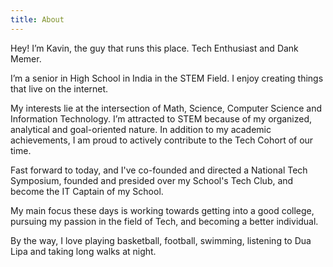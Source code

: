 ```yaml
---
title: About
---
```


Hey! I’m Kavin, the guy that runs this place. Tech Enthusiast and Dank Memer.

I’m a senior in High School in India in the STEM Field. I enjoy creating things that live on the internet.

My interests lie at the intersection of Math, Science, Computer Science and Information Technology. I’m attracted to STEM because of my organized, analytical and goal-oriented nature. In addition to my academic achievements, I am proud to actively contribute to the Tech Cohort of our time.

Fast forward to today, and I've co-founded and directed a National Tech Symposium, founded and presided over my School's Tech Club, and become the IT Captain of my School.

My main focus these days is working towards getting into a good college, pursuing my passion in the field of Tech, and becoming a better individual.

By the way, I love playing basketball, football, swimming, listening to Dua Lipa and taking long walks at night.